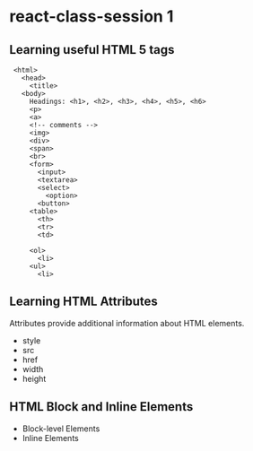 # react-class-session 1
## Learning useful HTML 5 tags
```
 <html>
   <head>
     <title>
   <body>
     Headings: <h1>, <h2>, <h3>, <h4>, <h5>, <h6>
     <p>
     <a>
     <!-- comments -->
     <img>
     <div>
     <span>
     <br>
     <form>
       <input>
       <textarea>
       <select>
         <option>
       <button>
     <table>
       <th>
       <tr>
       <td>
       
     <ol>
       <li>
     <ul>
       <li>
 ```
 ## Learning HTML Attributes
 Attributes provide additional information about HTML elements.
- style
- src
- href
- width
- height

## HTML Block and Inline Elements
- Block-level Elements
- Inline Elements
